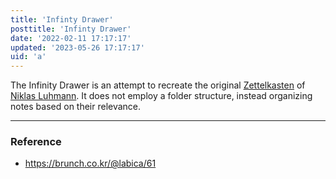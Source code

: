 ```yaml
---
title: 'Infinty Drawer'
posttitle: 'Infinty Drawer'
date: '2022-02-11 17:17:17'
updated: '2023-05-26 17:17:17'
uid: 'a'
---
```


The Infinity Drawer is an attempt to recreate the original [Zettelkasten](./da) of [Niklas Luhmann](./da1). It does not employ a folder structure, instead organizing notes based on their relevance.

---

### Reference

- <https://brunch.co.kr/@labica/61>